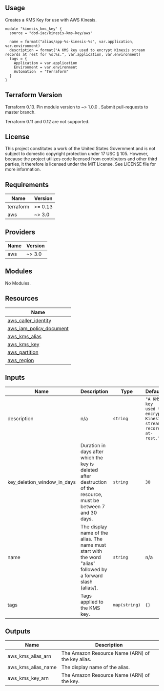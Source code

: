 <!-- BEGINNING OF PRE-COMMIT-TERRAFORM DOCS HOOK -->
## Usage

Creates a KMS Key for use with AWS Kinesis.

```hcl
module "kinesis_kms_key" {
  source = "dod-iac/kinesis-kms-key/aws"

  name = format("alias/app-%s-kinesis-%s", var.application, var.environment)
  description = format("A KMS key used to encrypt Kinesis stream records at rest for %s:%s.", var.application, var.environment)
  tags = {
    Application = var.application
    Environment = var.environment
    Automation  = "Terraform"
  }
}
```

## Terraform Version

Terraform 0.13. Pin module version to ~> 1.0.0 . Submit pull-requests to master branch.

Terraform 0.11 and 0.12 are not supported.

## License

This project constitutes a work of the United States Government and is not subject to domestic copyright protection under 17 USC § 105.  However, because the project utilizes code licensed from contributors and other third parties, it therefore is licensed under the MIT License.  See LICENSE file for more information.

## Requirements

| Name | Version |
|------|---------|
| terraform | >= 0.13 |
| aws | ~> 3.0 |

## Providers

| Name | Version |
|------|---------|
| aws | ~> 3.0 |

## Modules

No Modules.

## Resources

| Name |
|------|
| [aws_caller_identity](https://registry.terraform.io/providers/hashicorp/aws/latest/docs/data-sources/caller_identity) |
| [aws_iam_policy_document](https://registry.terraform.io/providers/hashicorp/aws/latest/docs/data-sources/iam_policy_document) |
| [aws_kms_alias](https://registry.terraform.io/providers/hashicorp/aws/latest/docs/resources/kms_alias) |
| [aws_kms_key](https://registry.terraform.io/providers/hashicorp/aws/latest/docs/resources/kms_key) |
| [aws_partition](https://registry.terraform.io/providers/hashicorp/aws/latest/docs/data-sources/partition) |
| [aws_region](https://registry.terraform.io/providers/hashicorp/aws/latest/docs/data-sources/region) |

## Inputs

| Name | Description | Type | Default | Required |
|------|-------------|------|---------|:--------:|
| description | n/a | `string` | `"A KMS key used to encrypt Kinesis stream records at-rest."` | no |
| key\_deletion\_window\_in\_days | Duration in days after which the key is deleted after destruction of the resource, must be between 7 and 30 days. | `string` | `30` | no |
| name | The display name of the alias. The name must start with the word "alias" followed by a forward slash (alias/). | `string` | n/a | yes |
| tags | Tags applied to the KMS key. | `map(string)` | `{}` | no |

## Outputs

| Name | Description |
|------|-------------|
| aws\_kms\_alias\_arn | The Amazon Resource Name (ARN) of the key alias. |
| aws\_kms\_alias\_name | The display name of the alias. |
| aws\_kms\_key\_arn | The Amazon Resource Name (ARN) of the key. |
<!-- END OF PRE-COMMIT-TERRAFORM DOCS HOOK -->
